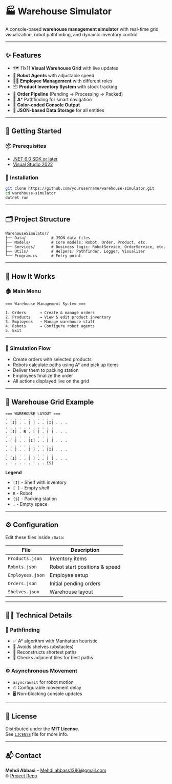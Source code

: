 ﻿
# 🏭 Warehouse Simulator

A console-based **warehouse management simulator** with real-time grid visualization, robot pathfinding, and dynamic inventory control.

---

## ✨ Features

- 🗺️ 11x11 **Visual Warehouse Grid** with live updates  
- 🤖 **Robot Agents** with adjustable speed  
- 🧑‍💼 **Employee Management** with different roles  
- 📦 **Product Inventory System** with stock tracking  
- 🔄 **Order Pipeline** (Pending → Processing → Packed)  
- 🧠 **A*** Pathfinding for smart navigation  
- 🎨 **Color-coded Console Output**  
- 💾 **JSON-based Data Storage** for all entities

---

## 🚀 Getting Started

### 📦 Prerequisites

- [.NET 6.0 SDK or later](https://dotnet.microsoft.com/download)
- [Visual Studio 2022](https://visualstudio.microsoft.com/)

### 🔧 Installation

```bash
git clone https://github.com/yourusername/warehouse-simulator.git
cd warehouse-simulator
dotnet run
```

---

## 🗂 Project Structure

```
WarehouseSimulator/
├── Data/           # JSON data files
├── Models/         # Core models: Robot, Order, Product, etc.
├── Services/       # Business logic: RobotService, OrderService, etc.
├── Utils/          # Helpers: Pathfinder, Logger, Visualizer
└── Program.cs      # Entry point
```

---

## 🧠 How It Works

### 🏠 Main Menu

```
=== Warehouse Management System ===

1. Orders      → Create & manage orders  
2. Products    → View & edit product inventory  
3. Employees   → Manage warehouse staff  
4. Robots      → Configure robot agents  
5. Exit
```

---

### 🔁 Simulation Flow

- Create orders with selected products  
- Robots calculate paths using A* and pick up items  
- Deliver them to packing station  
- Employees finalize the order  
- All actions displayed live on the grid

---

## 🧱 Warehouse Grid Example

```
=== WAREHOUSE LAYOUT ===
. . . . . . . . . . .
. [I] . . [ ] . . [I] . . .
. . . . . . . . . . .
. [I] . R . [ ] . [ ] . . .
. . . . . . . . . . .
. [ ] . . [I] . . [ ] . . .
. . . . . . . . . . .
. [ ] . . [ ] . . [I] . . .
. . . . . . . . . . .
. [I] . . [ ] . . [ ] . . .
. . . . . . . . . {$}
```

**Legend**  
- `[I]` - Shelf with inventory  
- `[ ]` - Empty shelf  
- `R` - Robot  
- `{$}` - Packing station  
- `.` - Empty space

---

## ⚙️ Configuration

Edit these files inside `/Data`:

| File            | Description                     |
|-----------------|----------------------------------|
| `Products.json` | Inventory items                 |
| `Robots.json`   | Robot start positions & speed   |
| `Employees.json`| Employee setup                  |
| `Orders.json`   | Initial pending orders          |
| `Shelves.json`  | Warehouse layout                |

---

## 🧑‍💻 Technical Details

### 🧭 Pathfinding

- ✅ A* algorithm with Manhattan heuristic  
- 🚧 Avoids shelves (obstacles)  
- 🔁 Reconstructs shortest paths  
- 📐 Checks adjacent tiles for best paths

### ⚙️ Asynchronous Movement

- `async/await` for robot motion  
- ⏱ Configurable movement delay  
- 🖥 Non-blocking console updates

---

## 📄 License

Distributed under the **MIT License**.  
See [`LICENSE`](https://github.com/Noa-Medi/WarehouseSimulator/blob/b6927661b1863fc2c064c244420dfb37793a0a80/LICENSE) file for more info.

---

## 📬 Contact

**Mehdi Abbasi** – Mehdi.abbass1386@gmail.com  
🌐 [Project Repo](https://github.com/Noa-Medi/WarehouseSimulator)
